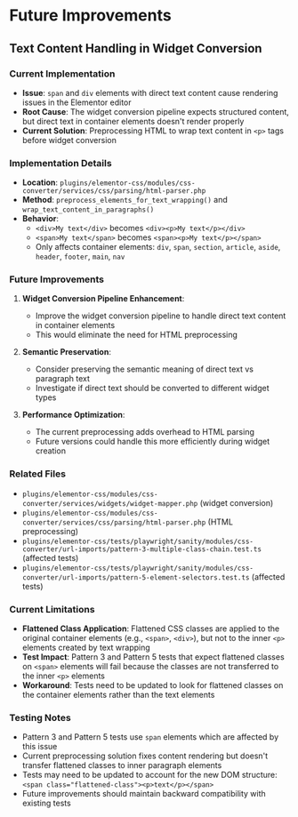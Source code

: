 # Future Improvements

## Text Content Handling in Widget Conversion

### Current Implementation
- **Issue**: `span` and `div` elements with direct text content cause rendering issues in the Elementor editor
- **Root Cause**: The widget conversion pipeline expects structured content, but direct text in container elements doesn't render properly
- **Current Solution**: Preprocessing HTML to wrap text content in `<p>` tags before widget conversion

### Implementation Details
- **Location**: `plugins/elementor-css/modules/css-converter/services/css/parsing/html-parser.php`
- **Method**: `preprocess_elements_for_text_wrapping()` and `wrap_text_content_in_paragraphs()`
- **Behavior**: 
  - `<div>My text</div>` becomes `<div><p>My text</p></div>`
  - `<span>My text</span>` becomes `<span><p>My text</p></span>`
  - Only affects container elements: `div`, `span`, `section`, `article`, `aside`, `header`, `footer`, `main`, `nav`

### Future Improvements
1. **Widget Conversion Pipeline Enhancement**: 
   - Improve the widget conversion pipeline to handle direct text content in container elements
   - This would eliminate the need for HTML preprocessing
   
2. **Semantic Preservation**: 
   - Consider preserving the semantic meaning of direct text vs paragraph text
   - Investigate if direct text should be converted to different widget types
   
3. **Performance Optimization**: 
   - The current preprocessing adds overhead to HTML parsing
   - Future versions could handle this more efficiently during widget creation

### Related Files
- `plugins/elementor-css/modules/css-converter/services/widgets/widget-mapper.php` (widget conversion)
- `plugins/elementor-css/modules/css-converter/services/css/parsing/html-parser.php` (HTML preprocessing)
- `plugins/elementor-css/tests/playwright/sanity/modules/css-converter/url-imports/pattern-3-multiple-class-chain.test.ts` (affected tests)
- `plugins/elementor-css/tests/playwright/sanity/modules/css-converter/url-imports/pattern-5-element-selectors.test.ts` (affected tests)

### Current Limitations
- **Flattened Class Application**: Flattened CSS classes are applied to the original container elements (e.g., `<span>`, `<div>`), but not to the inner `<p>` elements created by text wrapping
- **Test Impact**: Pattern 3 and Pattern 5 tests that expect flattened classes on `<span>` elements will fail because the classes are not transferred to the inner `<p>` elements
- **Workaround**: Tests need to be updated to look for flattened classes on the container elements rather than the text elements

### Testing Notes
- Pattern 3 and Pattern 5 tests use `span` elements which are affected by this issue
- Current preprocessing solution fixes content rendering but doesn't transfer flattened classes to inner paragraph elements
- Tests may need to be updated to account for the new DOM structure: `<span class="flattened-class"><p>text</p></span>`
- Future improvements should maintain backward compatibility with existing tests
